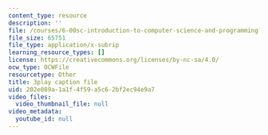 ```yaml
---
content_type: resource
description: ''
file: /courses/6-00sc-introduction-to-computer-science-and-programming-spring-2011/202e089a1a1f4f59a5c62bf2ec94e9a7_QnAUd-em3E.srt
file_size: 65751
file_type: application/x-subrip
learning_resource_types: []
license: https://creativecommons.org/licenses/by-nc-sa/4.0/
ocw_type: OCWFile
resourcetype: Other
title: 3play caption file
uid: 202e089a-1a1f-4f59-a5c6-2bf2ec94e9a7
video_files:
  video_thumbnail_file: null
video_metadata:
  youtube_id: null
---
```

